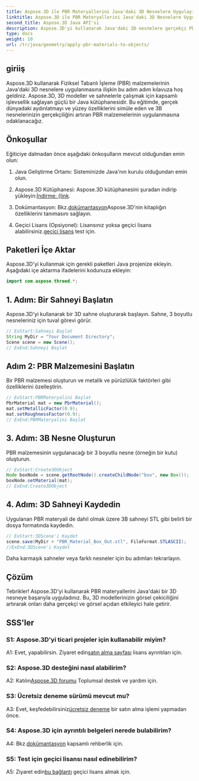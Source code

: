 ```yaml
---
title: Aspose.3D ile PBR Materyallerini Java'daki 3D Nesnelere Uygulayın
linktitle: Aspose.3D ile PBR Materyallerini Java'daki 3D Nesnelere Uygulayın
second_title: Aspose.3D Java API'si
description: Aspose.3D'yi kullanarak Java'daki 3D nesnelere gerçekçi PBR malzemeleri uygulamayı öğrenin. Fiziksel Tabanlı İşleme ile görsel kaliteyi artırın.
type: docs
weight: 10
url: /tr/java/geometry/apply-pbr-materials-to-objects/
---
```

## giriiş

Aspose.3D kullanarak Fiziksel Tabanlı İşleme (PBR) malzemelerinin Java'daki 3D nesnelere uygulanmasına ilişkin bu adım adım kılavuza hoş geldiniz. Aspose.3D, 3D modeller ve sahnelerle çalışmak için kapsamlı işlevsellik sağlayan güçlü bir Java kütüphanesidir. Bu eğitimde, gerçek dünyadaki aydınlatmayı ve yüzey özelliklerini simüle eden ve 3B nesnelerinizin gerçekçiliğini artıran PBR malzemelerinin uygulanmasına odaklanacağız.

## Önkoşullar

Eğiticiye dalmadan önce aşağıdaki önkoşulların mevcut olduğundan emin olun:

1. Java Geliştirme Ortamı: Sisteminizde Java'nın kurulu olduğundan emin olun.

2.  Aspose.3D Kütüphanesi: Aspose.3D kütüphanesini şuradan indirip yükleyin:[İndirme: {link](https://releases.aspose.com/3d/java/).

3.  Dokümantasyon: Bkz.[dokümantasyon](https://reference.aspose.com/3d/java/)Aspose.3D'nin kitaplığın özelliklerini tanımasını sağlayın.

4.  Geçici Lisans (Opsiyonel): Lisansınız yoksa geçici lisans alabilirsiniz.[geçici lisans](https://purchase.aspose.com/temporary-license/) test için.

## Paketleri İçe Aktar

Aspose.3D'yi kullanmak için gerekli paketleri Java projenize ekleyin. Aşağıdaki içe aktarma ifadelerini kodunuza ekleyin:

```java
import com.aspose.threed.*;
```

## 1. Adım: Bir Sahneyi Başlatın

Aspose.3D'yi kullanarak bir 3D sahne oluşturarak başlayın. Sahne, 3 boyutlu nesneleriniz için tuval görevi görür.

```java
// ExStart:Sahneyi Başlat
String MyDir = "Your Document Directory";
Scene scene = new Scene();
// ExEnd:Sahneyi Başlat
```

## Adım 2: PBR Malzemesini Başlatın

Bir PBR malzemesi oluşturun ve metalik ve pürüzlülük faktörleri gibi özelliklerini özelleştirin.

```java
// ExStart:PBRMateryalini Başlat
PbrMaterial mat = new PbrMaterial();
mat.setMetallicFactor(0.9);
mat.setRoughnessFactor(0.9);
// ExEnd:PBRMateryalini Başlat
```

## 3. Adım: 3B Nesne Oluşturun

PBR malzemesinin uygulanacağı bir 3 boyutlu nesne (örneğin bir kutu) oluşturun.

```java
// ExStart:Create3DObject
Node boxNode = scene.getRootNode().createChildNode("box", new Box());
boxNode.setMaterial(mat);
// ExEnd:Create3DObject
```

## 4. Adım: 3D Sahneyi Kaydedin

Uygulanan PBR materyali de dahil olmak üzere 3B sahneyi STL gibi belirli bir dosya formatında kaydedin.

```java
// ExStart:3DScene'i Kaydet
scene.save(MyDir + "PBR_Material_Box_Out.stl", FileFormat.STLASCII);
//ExEnd:3DScene'i Kaydet
```

Daha karmaşık sahneler veya farklı nesneler için bu adımları tekrarlayın.

## Çözüm

Tebrikler! Aspose.3D'yi kullanarak PBR materyallerini Java'daki bir 3D nesneye başarıyla uyguladınız. Bu, 3D modellerinizin görsel çekiciliğini artırarak onları daha gerçekçi ve görsel açıdan etkileyici hale getirir.

## SSS'ler

### S1: Aspose.3D'yi ticari projeler için kullanabilir miyim?

 A1: Evet, yapabilirsin. Ziyaret edin[satın alma sayfası](https://purchase.aspose.com/buy) lisans ayrıntıları için.

### S2: Aspose.3D desteğini nasıl alabilirim?

 A2: Katılın[Aspose.3D forumu](https://forum.aspose.com/c/3d/18) Toplumsal destek ve yardım için.

### S3: Ücretsiz deneme sürümü mevcut mu?

 A3: Evet, keşfedebilirsiniz[ücretsiz deneme](https://releases.aspose.com/) bir satın alma işlemi yapmadan önce.

### S4: Aspose.3D için ayrıntılı belgeleri nerede bulabilirim?

 A4: Bkz.[dokümantasyon](https://reference.aspose.com/3d/java/) kapsamlı rehberlik için.

### S5: Test için geçici lisansı nasıl edinebilirim?

 A5: Ziyaret edin[bu bağlantı](https://purchase.aspose.com/temporary-license/) geçici lisans almak için.